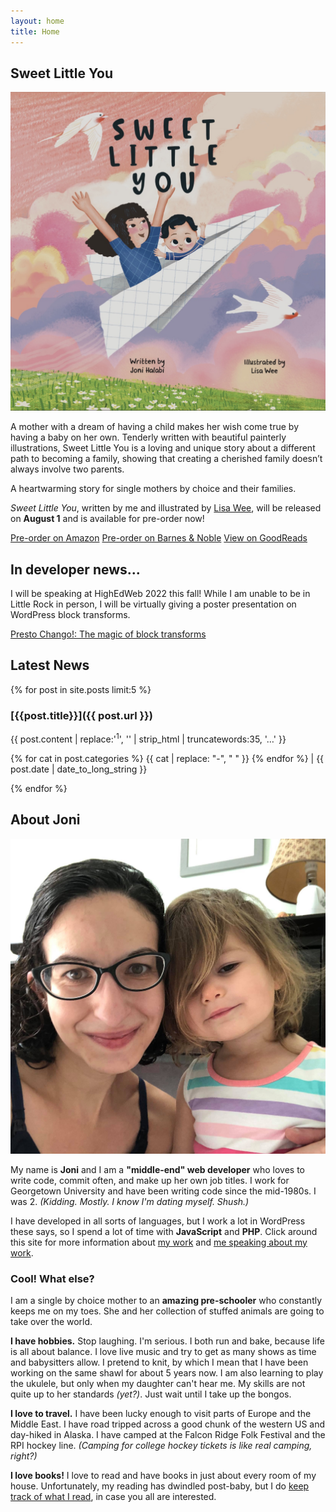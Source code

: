 ```yaml
---
layout: home
title: Home
---
```


<section markdown="1" class="book-section has-background book-green remove-top-margin" aria-label="Book">

## Sweet Little You

<div markdown="1" class="book-section-cover">

[![Book cover of Sweet Little You featuring a mom and baby flying in a paper airplane](/assets/images/sweet-little-you-cover.jpg)](/book)

</div>

<div markdown="1" class="book-section-text">

A mother with a dream of having a child makes her wish come true by having a baby on her own. Tenderly written with beautiful painterly illustrations, Sweet Little You is a loving and unique story about a different path to becoming a family, showing that creating a cherished family doesn’t always involve two parents.

A heartwarming story for single mothers by choice and their families.

*Sweet Little You*, written by me and illustrated by [Lisa Wee](https://www.lisawee12.com/), will be released on **August 1** and is available for pre-order now!

</div>

<div class="book-section-buttons" markdown="1">

[Pre-order on Amazon](https://www.amazon.com/Sweet-Little-You-Joni-Halabi/dp/057839216X/) [Pre-order on Barnes & Noble](https://www.barnesandnoble.com/w/sweet-little-you-joni-halabi/1141494961) [View on GoodReads](https://www.goodreads.com/book/show/61153715-sweet-little-you)

</div>

</section>


<section markdown="1" class="has-background purple button-links" aria-label="Speaking">

## In developer news...

I will be speaking at HighEdWeb 2022 this fall! While I am unable to be in Little Rock in person, I will be virtually giving a poster presentation on WordPress block transforms.

[Presto Chango!: The magic of block transforms](https://events.highedweb.org/heweb22/session/901722/presto-chango-the-magic-of-block-transforms)

</section>


<section markdown="1" aria-label="Articles">

## Latest News

{% for post in site.posts limit:5 %}

<article markdown="1" class="latest-post {{post.categories.first}}" aria-label="{{post.title}}">

### [{{post.title}}]({{ post.url }})

<p class="excerpt">{{ post.content | replace:'<sup>1</sup>', '' | strip_html | truncatewords:35, '…' }}</p>

<p class="latest-post-meta">
  {% for cat in post.categories %}
    <span>{{ cat | replace: "-", " " }}</span>
  {% endfor %}
  |
  {{ post.date | date_to_long_string }}
</p>

</article>

{% endfor %}

</section>



<section markdown="1" class="has-background timberwolf" aria-label="Biography">

## About Joni

![My daughter and me](/assets/images/family.jpg)

My name is **Joni** and I am a **"middle-end" web developer** who loves to write code, commit often, and make up her own job titles. I work for Georgetown University and have been writing code since the mid-1980s. I was 2. _(Kidding. Mostly. I know I'm dating myself. Shush.)_

I have developed in all sorts of languages, but I work a lot in WordPress these says, so I spend a lot of time with **JavaScript** and **PHP**. Click around this site for more information about [my work](/work) and [me speaking about my work](/speaking).

### Cool! What else?

I am a single by choice mother to an **amazing pre-schooler** who constantly keeps me on my toes. She and her collection of stuffed animals are going to take over the world.

**I have hobbies.** Stop laughing. I'm serious. I both run and bake, because life is all about balance. I love live music and try to get as many shows as time and babysitters allow. I pretend to knit, by which I mean that I have been working on the same shawl for about 5 years now. I am also learning to play the ukulele, but only when my daughter can't hear me. My skills are not quite up to her standards _(yet?)_. Just wait until I take up the bongos.

**I love to travel.** I have been lucky enough to visit parts of Europe and the Middle East. I have road tripped across a good chunk of the western US and day-hiked in Alaska. I have camped at the Falcon Ridge Folk Festival and the RPI hockey line. _(Camping for college hockey tickets is like real camping, right?)_

**I love books!** I love to read and have books in just about every room of my house. Unfortunately, my reading has dwindled post-baby, but I do [keep track of what I read](/book/reading/), in case you all are interested.

</section>
